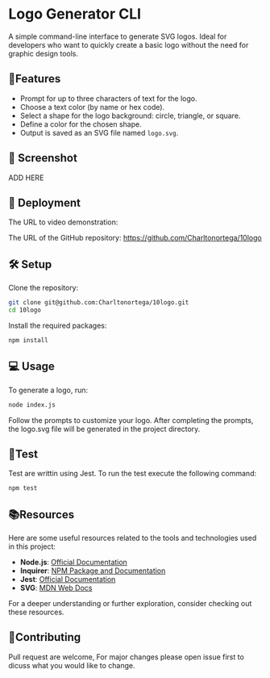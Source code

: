 # Logo Generator CLI

A simple command-line interface to generate SVG logos. Ideal for developers who want to quickly create a basic logo without the need for graphic design tools.

## 🌟Features

- Prompt for up to three characters of text for the logo.
- Choose a text color (by name or hex code).
- Select a shape for the logo background: circle, triangle, or square.
- Define a color for the chosen shape.
- Output is saved as an SVG file named `logo.svg`.

## 📸 Screenshot

ADD HERE

## 🚀 Deployment

The URL to video demonstration: 

The URL of the GitHub repository: https://github.com/Charltonortega/10logo

## 🛠 Setup

Clone the repository:

```bash
git clone git@github.com:Charltonortega/10logo.git
cd 10logo
```
Install the required packages:
```bash
npm install
```

## 💻 Usage
To generate a logo, run:

```bash
node index.js
```
Follow the prompts to customize your logo. After completing the prompts, the logo.svg file will be generated in the project directory.

## 🧪Test
Test are writtin using Jest. To run the test execute the following command:
```bash
npm test
```
## 📚Resources

Here are some useful resources related to the tools and technologies used in this project:

- **Node.js**: [Official Documentation](https://nodejs.org/en/docs/)
- **Inquirer**: [NPM Package and Documentation](https://www.npmjs.com/package/inquirer)
- **Jest**: [Official Documentation](https://jestjs.io/docs/getting-started)
- **SVG**: [MDN Web Docs](https://developer.mozilla.org/en-US/docs/Web/SVG)

For a deeper understanding or further exploration, consider checking out these resources.

## 🤝Contributing
Pull request are welcome, For major changes please open issue first to dicuss what you would like to change.

